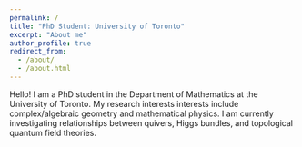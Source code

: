 ```yaml
---
permalink: /
title: "PhD Student: University of Toronto"
excerpt: "About me"
author_profile: true
redirect_from: 
  - /about/
  - /about.html
---
```

Hello! I am a PhD student in the Department of Mathematics at the University of Toronto. My research interests interests include complex/algebraic geometry and mathematical physics. I am currently investigating relationships between quivers, Higgs bundles, and topological quantum field theories.


